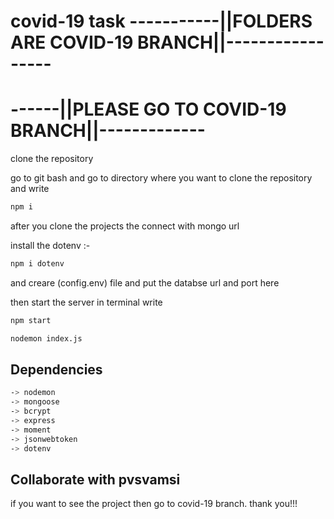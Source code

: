 # covid-19 task          -----------||FOLDERS ARE COVID-19 BRANCH||-----------------
#                              ------||PLEASE GO TO COVID-19 BRANCH||-------------

clone the repository

go to git bash and go to directory where you want to clone the repository and write 


```bash
npm i 
```

after you clone the projects the connect with mongo url

install the dotenv :- 
```bash
npm i dotenv
```


and creare (config.env) file  and put the databse url and port here

then start the server in terminal
write 
```bash
npm start
```

```bash
nodemon index.js
```

## Dependencies

```bash
-> nodemon
-> mongoose 
-> bcrypt 
-> express 
-> moment 
-> jsonwebtoken 
-> dotenv 

```

## Collaborate with pvsvamsi

if you want to see the project then go to covid-19 branch.
thank you!!!
